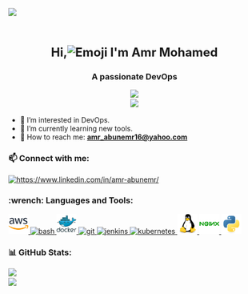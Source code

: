 [![](https://visitcount.itsvg.in/api?id=amrabunemr98&icon=7&color=0)](https://visitcount.itsvg.in)



<div align="center">
  <br>
  <p style="font-size: 24px; font-weight: bold;">Hi,<img src="https://github.com/amrabunemr98/amrabunemr98/raw/main/assets/128842547/38f80388-04d6-4df0-8e47-991f3b18e202.png" alt="Emoji" width="50" height="50"> I'm Amr Mohamed</p>
</div>


<h3 align="center">A passionate DevOps</h3>

<div align="center">
<img src="https://github.com/amrabunemr98/amrabunemr98/assets/128842547/a4385408-a892-4c68-a062-d8f2b86a6178">
</div>

<div align="center">
<img src="https://github.com/amrabunemr98/amrabunemr98/assets/128842547/98b8e6eb-e1fa-4004-b423-58791883f5b1">
</div>










- 👀 I’m interested in DevOps.
- 🌱 I’m currently learning new tools.
- 📧 How to reach me:  **amr_abunemr16@yahoo.com**

<h3 align="left">📫 Connect with me:</h3>
<p align="left">
<a href="https://linkedin.com/in/https://www.linkedin.com/in/amr-abunemr/" target="blank"><img align="center" src="https://raw.githubusercontent.com/rahuldkjain/github-profile-readme-generator/master/src/images/icons/Social/linked-in-alt.svg" alt="https://www.linkedin.com/in/amr-abunemr/" height="30" width="40" /></a>
</p>


<h3 align="left">:wrench: Languages and Tools:</h3>
<p align="left"> <a href="https://aws.amazon.com" target="_blank" rel="noreferrer"> <img src="https://raw.githubusercontent.com/devicons/devicon/master/icons/amazonwebservices/amazonwebservices-original-wordmark.svg" alt="aws" width="40" height="40"/> </a> <a href="https://www.gnu.org/software/bash/" target="_blank" rel="noreferrer"> <img src="https://www.vectorlogo.zone/logos/gnu_bash/gnu_bash-icon.svg" alt="bash" width="40" height="40"/> </a> <a href="https://www.docker.com/" target="_blank" rel="noreferrer"> <img src="https://raw.githubusercontent.com/devicons/devicon/master/icons/docker/docker-original-wordmark.svg" alt="docker" width="40" height="40"/> </a> <a href="https://git-scm.com/" target="_blank" rel="noreferrer"> <img src="https://www.vectorlogo.zone/logos/git-scm/git-scm-icon.svg" alt="git" width="40" height="40"/> </a> <a href="https://www.jenkins.io" target="_blank" rel="noreferrer"> <img src="https://www.vectorlogo.zone/logos/jenkins/jenkins-icon.svg" alt="jenkins" width="40" height="40"/> </a> <a href="https://kubernetes.io" target="_blank" rel="noreferrer"> <img src="https://www.vectorlogo.zone/logos/kubernetes/kubernetes-icon.svg" alt="kubernetes" width="40" height="40"/> </a> <a href="https://www.linux.org/" target="_blank" rel="noreferrer"> <img src="https://raw.githubusercontent.com/devicons/devicon/master/icons/linux/linux-original.svg" alt="linux" width="40" height="40"/> </a> <a href="https://www.nginx.com" target="_blank" rel="noreferrer"> <img src="https://raw.githubusercontent.com/devicons/devicon/master/icons/nginx/nginx-original.svg" alt="nginx" width="40" height="40"/> </a> <a href="https://www.python.org" target="_blank" rel="noreferrer"> <img src="https://raw.githubusercontent.com/devicons/devicon/master/icons/python/python-original.svg" alt="python" width="40" height="40"/> </a> </p>


### 📊 GitHub Stats:
![](https://github-readme-stats.vercel.app/api?username=amrabunemr98&theme=blue&hide_border=false&include_all_commits=true&count_private=false)<br/>
![](https://github-readme-stats.vercel.app/api/top-langs/?username=amrabunemr98&theme=whit&hide_border=false&include_all_commits=true&count_private=false&layout=compact)


